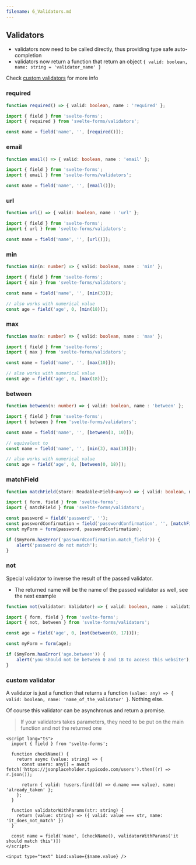 ```yaml
---
filename: 6_Validators.md
---
```


## Validators

- validators now need to be called directly, thus providing type safe auto-completion
- validators now return a function that return an object `{ valid: boolean, name: string = 'validator_name' }`

Check [custom validators](#custom-validator) for more info

### required

```typescript
function required() => { valid: boolean, name : 'required' };
```

```typescript
import { field } from 'svelte-forms';
import { required } from 'svelte-forms/validators';

const name = field('name', '', [required()]);
```

### email

```typescript
function email() => { valid: boolean, name : 'email' };
```

```typescript
import { field } from 'svelte-forms';
import { email } from 'svelte-forms/validators';

const name = field('name', '', [email()]);
```

### url

```typescript
function url() => { valid: boolean, name : 'url' };
```

```typescript
import { field } from 'svelte-forms';
import { url } from 'svelte-forms/validators';

const name = field('name', '', [url()]);
```

### min

```typescript
function min(n: number) => { valid: boolean, name : 'min' };
```

```typescript
import { field } from 'svelte-forms';
import { min } from 'svelte-forms/validators';

const name = field('name', '', [min(3)]);

// also works with numerical value
const age = field('age', 0, [min(18)]);
```

### max

```typescript
function max(n: number) => { valid: boolean, name : 'max' };
```

```typescript
import { field } from 'svelte-forms';
import { max } from 'svelte-forms/validators';

const name = field('name', '', [max(10)]);

// also works with numerical value
const age = field('age', 0, [max(18)]);
```

### between

```typescript
function between(n: number) => { valid: boolean, name : 'between' };
```

```typescript
import { field } from 'svelte-forms';
import { between } from 'svelte-forms/validators';

const name = field('name', '', [between(3, 10)]);

// equivalent to
const name = field('name', '', [min(3), max(10)]);

// also works with numerical value
const age = field('age', 0, [between(0, 18)]);
```

### matchField

```typescript
function matchField(store: Readable<Field<any>>) => { valid: boolean, name : 'match_field' };
```

```typescript
import { form, field } from 'svelte-forms';
import { matchField } from 'svelte-forms/validators';

const password = field('password', '');
const passwordConfirmation = field('passwordConfirmation', '', [matchField(password)]);
const myForm = form(password, passwordConfirmation);

if ($myForm.hasError('passwordConfirmation.match_field')) {
	alert('password do not match');
}
```

### not

Special validator to inverse the result of the passed validator.

- The returned name will be the name of the passed validator as well, see the next example

```typescript
function not(validator: Validator) => { valid: boolean, name : validation.name };
```

```typescript
import { form, field } from 'svelte-forms';
import { not, between } from 'svelte-forms/validators';

const age = field('age', 0, [not(between(0, 17))]);

const myForm = form(age);

if ($myForm.hasError('age.between')) {
	alert('you should not be between 0 and 18 to access this website');
}
```

### custom validator

A validator is just a function that returns a function `(value: any) => { valid: boolean, name: 'name_of_the_validator' }`. Nothing else.

Of course this validator can be asynchronus and return a promise.

> If your validators takes parameters, they need to be put on the main function and not the returned one

```svelte
<script lang="ts">
  import { field } from 'svelte-forms';

  function checkName() {
    return async (value: string) => {
      const users: any[] = await fetch('https://jsonplaceholder.typicode.com/users').then((r) => r.json());

      return { valid: !users.find((d) => d.name === value), name: 'already_taken' };
    };
  }

  function validatorWithParams(str: string) {
    return (value: string) => ({ valid: value === str, name: 'it_does_not_match' })
  }

  const name = field('name', [checkName(), validatorWithParams('it should match this')])
</script>

<input type="text" bind:value={$name.value} />
```
